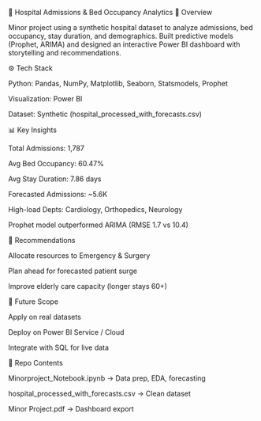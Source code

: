 🏥 Hospital Admissions & Bed Occupancy Analytics
📌 Overview

Minor project using a synthetic hospital dataset to analyze admissions, bed occupancy, stay duration, and demographics. Built predictive models (Prophet, ARIMA) and designed an interactive Power BI dashboard with storytelling and recommendations.

⚙️ Tech Stack

Python: Pandas, NumPy, Matplotlib, Seaborn, Statsmodels, Prophet

Visualization: Power BI

Dataset: Synthetic (hospital_processed_with_forecasts.csv)

📊 Key Insights

Total Admissions: 1,787

Avg Bed Occupancy: 60.47%

Avg Stay Duration: 7.86 days

Forecasted Admissions: ~5.6K

High-load Depts: Cardiology, Orthopedics, Neurology

Prophet model outperformed ARIMA (RMSE 1.7 vs 10.4)

🎯 Recommendations

Allocate resources to Emergency & Surgery

Plan ahead for forecasted patient surge

Improve elderly care capacity (longer stays 60+)

🚀 Future Scope

Apply on real datasets

Deploy on Power BI Service / Cloud

Integrate with SQL for live data

📂 Repo Contents

Minorproject_Notebook.ipynb → Data prep, EDA, forecasting

hospital_processed_with_forecasts.csv → Clean dataset

Minor Project.pdf → Dashboard export
